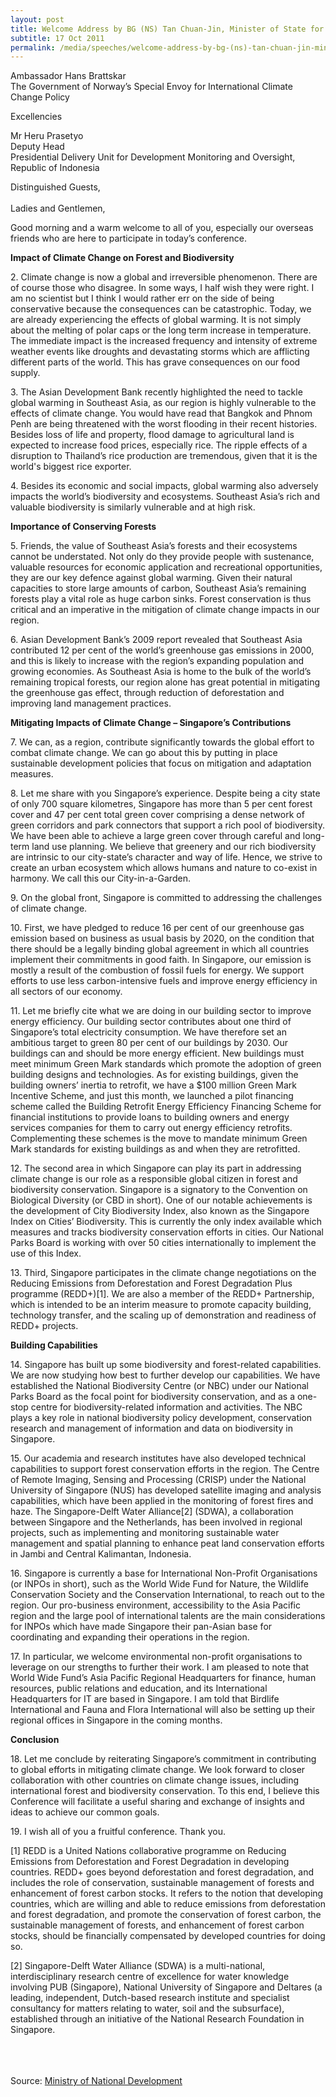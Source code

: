 ```yaml
---
layout: post
title: Welcome Address by BG (NS) Tan Chuan-Jin, Minister of State for National Developement and Manpower at the ‘Conference of Forests, Biodiversity and Climate Change in Southeast Asia’ at the Mochtar Riady Auditorium, Singapore Management University
subtitle: 17 Oct 2011
permalink: /media/speeches/welcome-address-by-bg-(ns)-tan-chuan-jin-minister-of-state-for-national-developement-and-manpower-at-the-conference-of-forests-biodiversity-and-climate-change-in-southeast-asia
---
```


Ambassador Hans Brattskar  
The Government of Norway’s Special Envoy for International Climate Change Policy

Excellencies

Mr Heru Prasetyo  
Deputy Head  
Presidential Delivery Unit for Development Monitoring and Oversight, Republic of Indonesia

Distinguished Guests,
<br><br>
Ladies and Gentlemen,

Good morning and a warm welcome to all of you, especially our overseas friends who are here to participate in today’s conference.

**Impact of Climate Change on Forest and Biodiversity**

2.&nbsp;Climate change is now a global and irreversible phenomenon. There are of course those who disagree. In some ways, I half wish they were right. I am no scientist but I think I would rather err on the side of being conservative because the consequences can be catastrophic. Today, we are already experiencing the effects of global warming. It is not simply about the melting of polar caps or the long term increase in temperature. The immediate impact is the increased frequency and intensity of extreme weather events like droughts and devastating storms which are afflicting different parts of the world. This has grave consequences on our food supply.

3.&nbsp;The Asian Development Bank recently highlighted the need to tackle global warming in Southeast Asia, as our region is highly vulnerable to the effects of climate change. You would have read that Bangkok and Phnom Penh are being threatened with the worst flooding in their recent histories. Besides loss of life and property, flood damage to agricultural land is expected to increase food prices, especially rice. The ripple effects of a disruption to Thailand’s rice production are tremendous, given that it is the world's biggest rice exporter.

4.&nbsp;Besides its economic and social impacts, global warming also adversely impacts the world’s biodiversity and ecosystems. Southeast Asia’s rich and valuable biodiversity is similarly vulnerable and at high risk.

**Importance of Conserving Forests**

5.&nbsp;Friends, the value of Southeast Asia’s forests and their ecosystems cannot be understated. Not only do they provide people with sustenance, valuable resources for economic application and recreational opportunities, they are our key defence against global warming. Given their natural capacities to store large amounts of carbon, Southeast Asia’s remaining forests play a vital role as huge carbon sinks. Forest conservation is thus critical and an imperative in the mitigation of climate change impacts in our region.

6.&nbsp;Asian Development Bank’s 2009 report revealed that Southeast Asia contributed 12 per cent of the world’s greenhouse gas emissions in 2000, and this is likely to increase with the region’s expanding population and growing economies. As Southeast Asia is home to the bulk of the world’s remaining tropical forests, our region alone has great potential in mitigating the greenhouse gas effect, through reduction of deforestation and improving land management practices.

**Mitigating Impacts of Climate Change – Singapore’s Contributions**

7.&nbsp;We can, as a region, contribute significantly towards the global effort to combat climate change. We can go about this by putting in place sustainable development policies that focus on mitigation and adaptation measures.

8.&nbsp;Let me share with you Singapore’s experience. Despite being a city state of only 700 square kilometres, Singapore has more than 5 per cent forest cover and 47 per cent total green cover comprising a dense network of green corridors and park connectors that support a rich pool of biodiversity. We have been able to achieve a large green cover through careful and long-term land use planning. We believe that greenery and our rich biodiversity are intrinsic to our city-state’s character and way of life. Hence, we strive to create an urban ecosystem which allows humans and nature to co-exist in harmony. We call this our City-in-a-Garden.

9.&nbsp;On the global front, Singapore is committed to addressing the challenges of climate change. 

10.&nbsp;First, we have pledged to reduce 16 per cent of our greenhouse gas emission based on business as usual basis by 2020, on the condition that there should be a legally binding global agreement in which all countries implement their commitments in good faith. In Singapore, our emission is mostly a result of the combustion of fossil fuels for energy. We support efforts to use less carbon-intensive fuels and improve energy efficiency in all sectors of our economy.

11.&nbsp;Let me briefly cite what we are doing in our building sector to improve energy efficiency. Our building sector contributes about one third of Singapore’s total electricity consumption. We have therefore set an ambitious target to green 80 per cent of our buildings by 2030. Our buildings can and should be more energy efficient. New buildings must meet minimum Green Mark standards which promote the adoption of green building designs and technologies. As for existing buildings, given the building owners’ inertia to retrofit, we have a $100 million Green Mark Incentive Scheme, and just this month, we launched a pilot financing scheme called the Building Retrofit Energy Efficiency Financing Scheme for financial institutions to provide loans to building owners and energy services companies for them to carry out energy efficiency retrofits. Complementing these schemes is the move to mandate minimum Green Mark standards for existing buildings as and when they are retrofitted.

12.&nbsp;The second area in which Singapore can play its part in addressing climate change is our role as a responsible global citizen in forest and biodiversity conservation. Singapore is a signatory to the Convention on Biological Diversity (or CBD in short). One of our notable achievements is the development of City Biodiversity Index, also known as the Singapore Index on Cities’ Biodiversity. This is currently the only index available which measures and tracks biodiversity conservation efforts in cities. Our National Parks Board is working with over 50 cities internationally to implement the use of this Index.

13.&nbsp;Third, Singapore participates in the climate change negotiations on the Reducing Emissions from Deforestation and Forest Degradation Plus programme (REDD+)[1]. We are also a member of the REDD+ Partnership, which is intended to be an interim measure to promote capacity building, technology transfer, and the scaling up of demonstration and readiness of REDD+ projects.

**Building Capabilities**

14.&nbsp;Singapore has built up some biodiversity and forest-related capabilities. We are now studying how best to further develop our capabilities. We have established the National Biodiversity Centre (or NBC) under our National Parks Board as the focal point for biodiversity conservation, and as a one-stop centre for biodiversity-related information and activities. The NBC plays a key role in national biodiversity policy development, conservation research and management of information and data on biodiversity in Singapore.

15.&nbsp;Our academia and research institutes have also developed technical capabilities to support forest conservation efforts in the region. The Centre of Remote Imaging, Sensing and Processing (CRISP) under the National University of Singapore (NUS) has developed satellite imaging and analysis capabilities, which have been applied in the monitoring of forest fires and haze. The Singapore-Delft Water Alliance[2] (SDWA), a collaboration between Singapore and the Netherlands, has been involved in regional projects, such as implementing and monitoring sustainable water management and spatial planning to enhance peat land conservation efforts in Jambi and Central Kalimantan, Indonesia.

16.&nbsp;Singapore is currently a base for International Non-Profit Organisations (or INPOs in short), such as the World Wide Fund for Nature, the Wildlife Conservation Society and the Conservation International, to reach out to the region. Our pro-business environment, accessibility to the Asia Pacific region and the large pool of international talents are the main considerations for INPOs which have made Singapore their pan-Asian base for coordinating and expanding their operations in the region.

17.&nbsp;In particular, we welcome environmental non-profit organisations to leverage on our strengths to further their work. I am pleased to note that World Wide Fund’s Asia Pacific Regional Headquarters for finance, human resources, public relations and education, and its International Headquarters for IT are based in Singapore. I am told that Birdlife International and Fauna and Flora International will also be setting up their regional offices in Singapore in the coming months.

**Conclusion**

18.&nbsp;Let me conclude by reiterating Singapore’s commitment in contributing to global efforts in mitigating climate change. We look forward to closer collaboration with other countries on climate change issues, including international forest and biodiversity conservation. To this end, I believe this Conference will facilitate a useful sharing and exchange of insights and ideas to achieve our common goals.

19.&nbsp;I wish all of you a fruitful conference. Thank you.



[1] REDD is a United Nations collaborative programme on Reducing Emissions from Deforestation and Forest Degradation in developing countries. REDD+ goes beyond deforestation and forest degradation, and includes the role of conservation, sustainable management of forests and enhancement of forest carbon stocks. It refers to the notion that developing countries, which are willing and able to reduce emissions from deforestation and forest degradation, and promote the conservation of forest carbon, the sustainable management of forests, and enhancement of forest carbon stocks, should be financially compensated by developed countries for doing so.

[2] Singapore-Delft Water Alliance (SDWA) is a multi-national, interdisciplinary research centre of excellence for water knowledge involving PUB (Singapore), National University of Singapore and Deltares (a leading, independent, Dutch-based research institute and specialist consultancy for matters relating to water, soil and the subsurface), established through an initiative of the National Research Foundation in Singapore.  
<br><br><br>



Source: [<a href="https://www.mnd.gov.sg/" target="_blank">Ministry of National Development</a>](https://www.mnd.gov.sg/)
